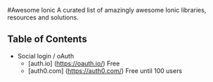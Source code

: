 #Awesome Ionic
A curated list of amazingly awesome Ionic libraries, resources and solutions.

## Table of Contents
- Social login / oAuth
  - [auth.io] (https://oauth.io/) Free
  - [auth0.com] (https://auth0.com/) Free until 100 users
